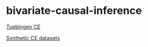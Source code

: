 # bivariate-causal-inference


[Tuebingen CE](https://webdav.tuebingen.mpg.de/cause-effect/)

[Synthetic CE datasets](https://dataverse.harvard.edu/dataset.xhtml?persistentId=doi:10.7910/DVN/3757KX)

